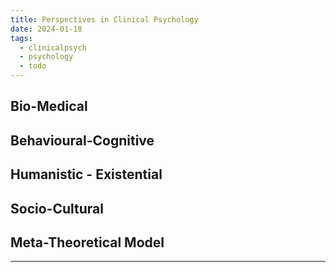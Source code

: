 ```yaml
---
title: Perspectives in Clinical Psychology
date: 2024-01-18
tags:
  - clinicalpsych
  - psychology
  - todo
---
```

## Bio-Medical
## Behavioural-Cognitive
## Humanistic - Existential
## Socio-Cultural
## Meta-Theoretical Model 

---


